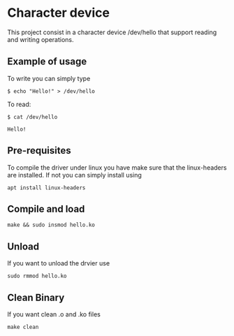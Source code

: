 # Character device
This project consist in a character device /dev/hello that support reading and writing operations.

## Example of usage
To write you can simply type
```
$ echo "Hello!" > /dev/hello
```

To read:
```
$ cat /dev/hello

Hello!
```

## Pre-requisites
To compile the driver under linux you have make sure that the linux-headers are installed. 
If not you can simply install using 
```
apt install linux-headers
```
## Compile and load
```
make && sudo insmod hello.ko
```

## Unload
If you want to unload the drvier use

```
sudo rmmod hello.ko
```

## Clean Binary
If you want clean .o and .ko files

```
make clean
```